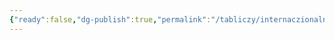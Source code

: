 ```yaml
---
{"ready":false,"dg-publish":true,"permalink":"/tabliczy/internaczionalnaya-gotika/rozhdestvo/","dgPassFrontmatter":true}
---
```



